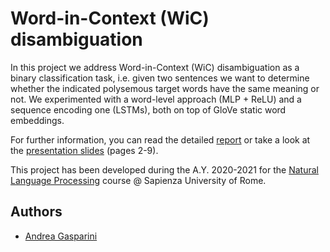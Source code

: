 # Word-in-Context (WiC) disambiguation

In this project we address Word-in-Context (WiC) disambiguation as a binary classification task, i.e. given two sentences we want to determine whether the indicated polysemous target words have the same meaning or not.
We experimented with a word-level approach (MLP + ReLU) and a sequence encoding one (LSTMs), both on top of GloVe static word embeddings.

For further information, you can read the detailed [report](report.pdf) or take a look at the [presentation slides](presentation.pdf) (pages 2-9).

This project has been developed during the A.Y. 2020-2021 for the [Natural Language Processing](http://naviglinlp.blogspot.com/2021/) course @ Sapienza University of Rome.

## Authors

- [Andrea Gasparini](https://github.com/andrea-gasparini)

<!--

# NLP-2021: First Homework
This is the first homework of the NLP 2021 course at Sapienza University of Rome.

#### Instructor
* **Roberto Navigli**
	* Webpage: http://wwwusers.di.uniroma1.it/~navigli/

#### Teaching Assistants
* **Cesare Campagnano**
* **Pere-Lluís Huguet Cabot**

#### Course Info
* http://naviglinlp.blogspot.com/

## Requirements

* Ubuntu distribution
	* Either 19.10 or the current LTS are perfectly fine
	* If you do not have it installed, please use a virtual machine (or install it as your secondary OS). Plenty of tutorials online for this part
* [conda](https://docs.conda.io/projects/conda/en/latest/index.html), a package and environment management system particularly used for Python in the ML community

## Notes
Unless otherwise stated, all commands here are expected to be run from the root directory of this project

## Setup Environment

As mentioned in the slides, differently from previous years, this year we will be using Docker to remove any issue pertaining your code runnability. If test.sh runs
on your machine (and you do not edit any uneditable file), it will run on ours as well; we cannot stress enough this point.

Please note that, if it turns out it does not run on our side, and yet you claim it run on yours, the **only explanation** would be that you edited restricted files, 
messing up with the environment reproducibility: regardless of whether or not your code actually runs on your machine, if it does not run on ours, 
you will be failed automatically. **Only edit the allowed files**.

To run *test.sh*, we need to perform two additional steps:
* Install Docker
* Setup a client

For those interested, *test.sh* essentially setups a server exposing your model through a REST Api and then queries this server, evaluating your model.

### Install Docker

```
curl -fsSL get.docker.com -o get-docker.sh
sudo sh get-docker.sh
rm get-docker.sh
sudo usermod -aG docker $USER
```

Unfortunately, for the latter command to have effect, you need to **logout** and re-login. **Do it** before proceeding. For those who might be
unsure what *logout* means, simply reboot your Ubuntu OS.

### Setup Client

Your model will be exposed through a REST server. In order to call it, we need a client. The client has already been written
(the evaluation script) but it needs some dependecies to run. We will be using conda to create the environment for this client.

```
conda create -n nlp2021-hw1 python=3.7
conda activate nlp2021-hw1
pip install -r requirements.txt
```

## Run

*test.sh* is a simple bash script. To run it:

```
conda activate nlp2021-hw1
bash test.sh data/dev.jsonl
```

Actually, you can replace *data/dev.jsonl* to point to a different file, as far as the target file has the same format.

If you hadn't changed *hw1/stud/model.py* yet when you run test.sh, the scores you just saw describe how a random baseline
behaves. To have *test.sh* evaluate your model, follow the instructions in the slide.
-->
